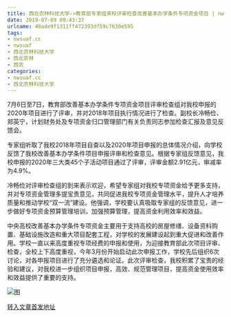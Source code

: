 ```yaml
---
title: 西北农林科技大学->教育部专家组来校评审检查改善基本办学条件专项资金项目 | nwsuaf.cc
date: 2019-07-09 09:43:37
urlname: 46ade9f1311ff472393df59c7630e595
tags: 
- nwsuaf.cc
- nwsuaf
- 西北农林科技大学
- 西北农林
- 西农
categories:
- nwsuaf.cc
- 西北农林科技大学
---
```



7月6日至7日，教育部改善基本办学条件专项资金项目评审检查组对我校申报的2020年项目进行了评审，并对2018年项目执行情况进行了检查。副校长冷畅俭、郑英宁，计划财务处及专项资金归口管理部门有关负责同志参加检查汇报及意见反馈会。

专家组听取了我校2018年项目自查以及2020年项目申报的总体情况介绍，向学校反馈了我校改善基本办学条件项目申报评审和检查意见。根据专家组反馈意见，我校申报的2020年三大类45个子活动项目通过了评审，评审金额2.91亿元，审减率为4.9%。

冷畅俭对评审检查组的到来表示欢迎，希望专家组对我校专项资金给予更多支持，并对专项资金管理多提宝贵意见，共同促进我校专项资金管理水平，提升人才培养质量和推动学校“双一流”建设。他强调，学校要认真吸取专家组的反馈意见，进一步做好专项资金预算管理培训，加强预算管理，提高资金利用效率和效益。

中央高校改善基本办学条件专项资金主要用于支持高校的房屋修缮、设备资料购置、基础设施改造和重大项目配套工程，对学校的发展建设起到重大促进和改善作用。学校一直以来高度重视专项经费的申报和使用，为迎接教育部此次项目评审、检查，全校上下高度重视，今年3月份开始启动此次申报工作，学校先后组织6次讨论，对各申报项目进行了充分遴选和论证。此次评审检查，我校积累了宝贵的经验和建议，对我校进一步组织项目申报，高效、规范管理项目，提高资金使用效率和效益提供了重要的支持。



![图](https://news.nwsuaf.edu.cn/images/content/2019-07/20190709091117979355.jpg)

[转入文章首发地址](https://news.nwsuaf.edu.cn/xnxw/90823.htm)